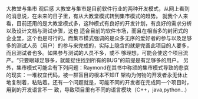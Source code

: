 大教堂与集市 观后感
    大教堂与集市是目前软件行业的两种开发模式，从网上看到的消息说，在未来的日子里，有从大教堂模式转到集市模式的趋势。
    就我个人来看，目前还用的是大教堂模式多，这种模式有良好的开发计划，有良好的需求分析以及设计文档与测试步骤，这也
适合目前的软件市场，而且在相当多的封闭式的企业里，这个也是可行的。而集市模式强调的是众多无序的爱好者的参与以及足够
多的测试人员（用户）的参与来完成的，实际上隐含的就是完善此项目的人要多，而且测试者也多。如果参与测试的人员不多，或不
够理想，可能会使这个项目流产。“只要眼球足够多，就能捉住找到所有的BUG"的前提是有足够多的用户。
另外，集市模式可能会有下列问题：Raymond在其书中称颂的集市模式导致的悲哀的现实：一堆权宜代码，被一群盲目的根本不知IT
架构为何物的开发者永无休止地复制着，粘贴着。还有一个问题就是，可能不同的开发者在完成同一个项目时，用到的开发语言不一
致，导致项目里有不同的语言模块（C++，java,python...)
